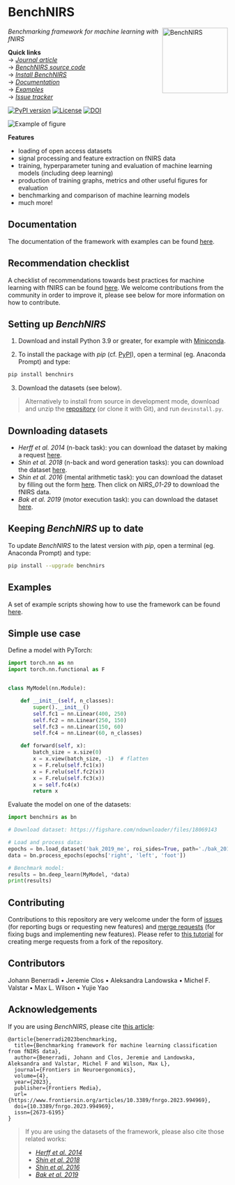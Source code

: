 # BenchNIRS

<img title="BenchNIRS" align="right" width="150" height="150" src="https://hanbnrd.gitlab.io/assets/img/logos/benchnirs.png" alt="BenchNIRS">

*Benchmarking framework for machine learning with fNIRS*

**Quick links**  
&rarr; [*Journal article*](https://www.frontiersin.org/articles/10.3389/fnrgo.2023.994969)  
&rarr; [*BenchNIRS source code*](https://gitlab.com/HanBnrd/benchnirs)  
&rarr; [*Install BenchNIRS*](https://hanbnrd.gitlab.io/benchnirs/install.html)  
&rarr; [*Documentation*](https://hanbnrd.gitlab.io/benchnirs)  
&rarr; [*Examples*](https://hanbnrd.gitlab.io/benchnirs/examples.html)  
&rarr; [*Issue tracker*](https://gitlab.com/HanBnrd/benchnirs/-/issues)  


[![PyPI version](https://img.shields.io/pypi/v/benchnirs)](https://pypi.org/project/benchnirs/)
[![License](https://img.shields.io/badge/license-MIT-blue)](https://gitlab.com/HanBnrd/benchnirs/-/blob/main/LICENSE)
[![DOI](https://img.shields.io/badge/doi-10.3389%2Ffnrgo.2023.994969-blue)](https://doi.org/10.3389/fnrgo.2023.994969)


![Example of figure](https://gitlab.com/HanBnrd/benchnirs/-/raw/v1.0/example.png)


**Features**
- loading of open access datasets
- signal processing and feature extraction on fNIRS data
- training, hyperparameter tuning and evaluation of machine learning models (including deep learning)
- production of training graphs, metrics and other useful figures for evaluation
- benchmarking and comparison of machine learning models
- much more!


## Documentation
The documentation of the framework with examples can be found [here](https://hanbnrd.gitlab.io/benchnirs).


## Recommendation checklist
A checklist of recommendations towards best practices for machine learning with fNIRS can be found [here](./CHECKLIST.md). We welcome contributions from the community in order to improve it, please see below for more information on how to contribute.


## Setting up *BenchNIRS*
1. Download and install Python 3.9 or greater, for example with [Miniconda](https://docs.conda.io/projects/miniconda/en/latest/index.html).

2. To install the package with *pip* (cf. [PyPI](https://pypi.org/project/benchnirs/)), open a terminal (eg. Anaconda Prompt) and type:
```bash
pip install benchnirs
```

3. Download the datasets (see below).

> Alternatively to install from source in development mode, download and unzip the [repository](https://gitlab.com/HanBnrd/benchnirs/-/archive/main/benchnirs-main.zip) (or clone it with Git), and run `devinstall.py`.


## Downloading datasets
- *Herff et al. 2014* (n-back task): you can download the dataset by making a request [here](http://www.csl.uni-bremen.de/CorpusData/download.php?crps=fNIRS).
- *Shin et al. 2018* (n-back and word generation tasks): you can download the dataset [here](http://doc.ml.tu-berlin.de/simultaneous_EEG_NIRS/NIRS/NIRS_01-26_MATLAB.zip).
- *Shin et al. 2016* (mental arithmetic task): you can download the dataset by filling out the form [here](http://doc.ml.tu-berlin.de/hBCI). Then click on *NIRS_01-29* to download the fNIRS data.
- *Bak et al. 2019* (motor execution task): you can download the dataset [here](https://figshare.com/ndownloader/files/18069143).


## Keeping *BenchNIRS* up to date
To update *BenchNIRS* to the latest version with *pip*, open a terminal (eg. Anaconda Prompt) and type:
```bash
pip install --upgrade benchnirs
```


## Examples
A set of example scripts showing how to use the framework can be found [here](https://hanbnrd.gitlab.io/benchnirs/examples.html).


## Simple use case
Define a model with PyTorch:
```python
import torch.nn as nn
import torch.nn.functional as F


class MyModel(nn.Module):

    def __init__(self, n_classes):
        super().__init__()
        self.fc1 = nn.Linear(400, 250)
        self.fc2 = nn.Linear(250, 150)
        self.fc3 = nn.Linear(150, 60)
        self.fc4 = nn.Linear(60, n_classes)

    def forward(self, x):
        batch_size = x.size(0)
        x = x.view(batch_size, -1)  # flatten
        x = F.relu(self.fc1(x))
        x = F.relu(self.fc2(x))
        x = F.relu(self.fc3(x))
        x = self.fc4(x)
        return x
```
Evaluate the model on one of the datasets:
```python
import benchnirs as bn

# Download dataset: https://figshare.com/ndownloader/files/18069143

# Load and process data:
epochs = bn.load_dataset('bak_2019_me', roi_sides=True, path='./bak_2019')
data = bn.process_epochs(epochs['right', 'left', 'foot'])

# Benchmark model:
results = bn.deep_learn(MyModel, *data)
print(results)
```


## Contributing
Contributions to this repository are very welcome under the form of [issues](https://gitlab.com/HanBnrd/benchnirs/-/issues) (for reporting bugs or requesting new features) and [merge requests](https://gitlab.com/HanBnrd/benchnirs/-/merge_requests) (for fixing bugs and implementing new features).
Please refer to [this tutorial](https://docs.gitlab.com/ee/user/project/repository/forking_workflow.html) for creating merge requests from a fork of the repository.


## Contributors
Johann Benerradi &bull; Jeremie Clos &bull; Aleksandra Landowska &bull; Michel F. Valstar &bull; Max L. Wilson &bull; Yujie Yao


## Acknowledgements
If you are using *BenchNIRS*, please cite [this article](https://doi.org/10.3389/fnrgo.2023.994969):
```
@article{benerradi2023benchmarking,
  title={Benchmarking framework for machine learning classification from fNIRS data},
  author={Benerradi, Johann and Clos, Jeremie and Landowska, Aleksandra and Valstar, Michel F and Wilson, Max L},
  journal={Frontiers in Neuroergonomics},
  volume={4},
  year={2023},
  publisher={Frontiers Media},
  url={https://www.frontiersin.org/articles/10.3389/fnrgo.2023.994969},
  doi={10.3389/fnrgo.2023.994969},
  issn={2673-6195}
}
```

> If you are using the datasets of the framework, please also cite those related works:
> - [*Herff et al. 2014*](https://doi.org/10.3389/fnhum.2013.00935)
> - [*Shin et al. 2018*](https://doi.org/10.1038/sdata.2018.3)
> - [*Shin et al. 2016*](https://doi.org/10.1109/TNSRE.2016.2628057)
> - [*Bak et al. 2019*](https://doi.org/10.3390/electronics8121486)
